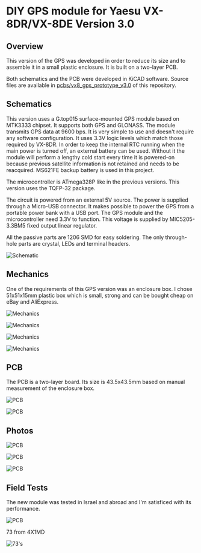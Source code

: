 # DIY GPS module for Yaesu VX-8DR/VX-8DE Version 3.0

## Overview

This version of the GPS was developed in order to reduce its size and to assemble it in a small plastic enclosure. It is built on a two-layer PCB.

Both schematics and the PCB were developed in KiCAD software. Source files are available in [pcbs/vx8_gps_prototype_v3.0](https://github.com/4x1md/vx8_gps/blob/master/pcbs/vx8_gps_prototype_v3.0) of this repository.

## Schematics

This version uses a G.top015 surface-mounted GPS module based on MTK3333 chipset. It supports both GPS and GLONASS. The module transmits GPS data at 9600 bps. It is very simple to use and doesn't require any software configuration. It uses 3.3V logic levels which match those required by VX-8DR. In order to keep the internal RTC running when the main power is turned off, an external battery can be used. Without it the module will perform a lengthy cold start every time it is powered-on because previous satellite information is not retained and needs to be reacquired. MS621FE backup battery is used in this project.

The microcontroller is ATmega328P like in the previous versions. This version uses the TQFP-32 package.

The circuit is powered from an external 5V source. The power is supplied through a Micro-USB connector. It makes possible to power the GPS from a portable power bank with a USB port. The GPS module and the microcontroller need 3.3V to function. This voltage is supplied by MIC5205-3.3BM5 fixed output linear regulator.

All the passive parts are 1206 SMD for easy soldering. The only through-hole parts are crystal, LEDs and terminal headers.

![Schematic](https://raw.githubusercontent.com/4x1md/vx8_gps/master/docs/images/vx8_gps_prototype_v3.0_schematic.png)

## Mechanics

One of the requirements of this GPS version was an enclosure box. I chose 51x51x15mm plastic box which is small, strong and can be bought cheap on eBay and AliExpress.

![Mechanics](https://raw.githubusercontent.com/4x1md/vx8_gps/master/docs/images/mech_01.jpg)

![Mechanics](https://raw.githubusercontent.com/4x1md/vx8_gps/master/docs/images/mech_02.webp)

![Mechanics](https://raw.githubusercontent.com/4x1md/vx8_gps/master/docs/images/mech_03.webp)

![Mechanics](https://raw.githubusercontent.com/4x1md/vx8_gps/master/docs/images/mech_04.webp)

## PCB

The PCB is a two-layer board. Its size is 43.5x43.5mm based on manual measurement of the enclosure box.

![PCB](https://raw.githubusercontent.com/4x1md/vx8_gps/master/docs/images/vx8_gps_prototype_v3.0_pcb_0.png)

![PCB](https://raw.githubusercontent.com/4x1md/vx8_gps/master/docs/images/vx8_gps_prototype_v3.0_pcb_1.jpg)

## Photos

![PCB](https://raw.githubusercontent.com/4x1md/vx8_gps/master/docs/images/vx8_gps_prototype_v3.0_pcb_2.jpg)

![PCB](https://raw.githubusercontent.com/4x1md/vx8_gps/master/docs/images/vx8_gps_prototype_v3.0_pcb_3.jpg)

![PCB](https://raw.githubusercontent.com/4x1md/vx8_gps/master/docs/images/vx8_gps_prototype_v3.0_pcb_4.jpg)

## Field Tests

The new module was tested in Israel and abroad and I'm satisficed with its performance.

![PCB](https://raw.githubusercontent.com/4x1md/vx8_gps/master/docs/images/vx8_gps_prototype_v3.0_tests_1.jpg)

73 from 4X1MD

![73's](https://raw.githubusercontent.com/4x1md/vx8_gps/master/docs/images/vx8_73.jpg)
